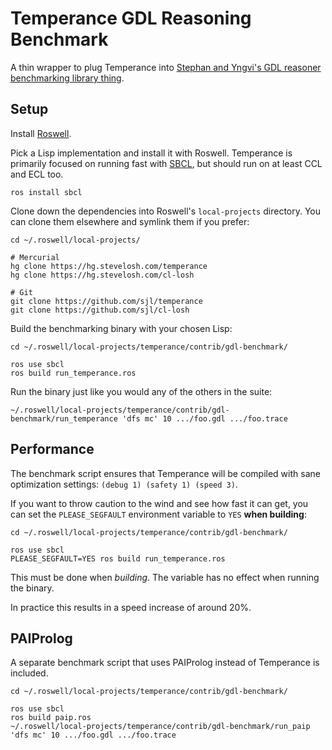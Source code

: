 Temperance GDL Reasoning Benchmark
==================================

A thin wrapper to plug Temperance into [Stephan and Yngvi's GDL reasoner
benchmarking library thing][paper].

[paper]: http://cgi.cse.unsw.edu.au/~mit/GGP/GIGA-13-Proceedings.pdf#page=55

Setup
-----

Install [Roswell][].

Pick a Lisp implementation and install it with Roswell.  Temperance is primarily
focused on running fast with [SBCL][], but should run on at least CCL and ECL
too.

    ros install sbcl

Clone down the dependencies into Roswell's `local-projects` directory.  You can
clone them elsewhere and symlink them if you prefer:

    cd ~/.roswell/local-projects/

    # Mercurial
    hg clone https://hg.stevelosh.com/temperance
    hg clone https://hg.stevelosh.com/cl-losh

    # Git
    git clone https://github.com/sjl/temperance
    git clone https://github.com/sjl/cl-losh

Build the benchmarking binary with your chosen Lisp:

    cd ~/.roswell/local-projects/temperance/contrib/gdl-benchmark/

    ros use sbcl
    ros build run_temperance.ros

Run the binary just like you would any of the others in the suite:

    ~/.roswell/local-projects/temperance/contrib/gdl-benchmark/run_temperance 'dfs mc' 10 .../foo.gdl .../foo.trace

[Roswell]: https://github.com/roswell/roswell
[SBCL]: http://www.sbcl.org/

Performance
-----------

The benchmark script ensures that Temperance will be compiled with sane
optimization settings: `(debug 1) (safety 1) (speed 3)`.

If you want to throw caution to the wind and see how fast it can get, you can
set the `PLEASE_SEGFAULT` environment variable to `YES` **when building**:

    cd ~/.roswell/local-projects/temperance/contrib/gdl-benchmark/

    ros use sbcl
    PLEASE_SEGFAULT=YES ros build run_temperance.ros

This must be done when *building*.  The variable has no effect when running the
binary.

In practice this results in a speed increase of around 20%.

PAIProlog
---------

A separate benchmark script that uses PAIProlog instead of Temperance is
included.

    cd ~/.roswell/local-projects/temperance/contrib/gdl-benchmark/

    ros use sbcl
    ros build paip.ros
    ~/.roswell/local-projects/temperance/contrib/gdl-benchmark/run_paip 'dfs mc' 10 .../foo.gdl .../foo.trace

